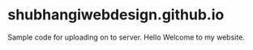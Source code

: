 # shubhangiwebdesign.github.io
Sample code for uploading on to server.
Hello 
Welcome to my website.
